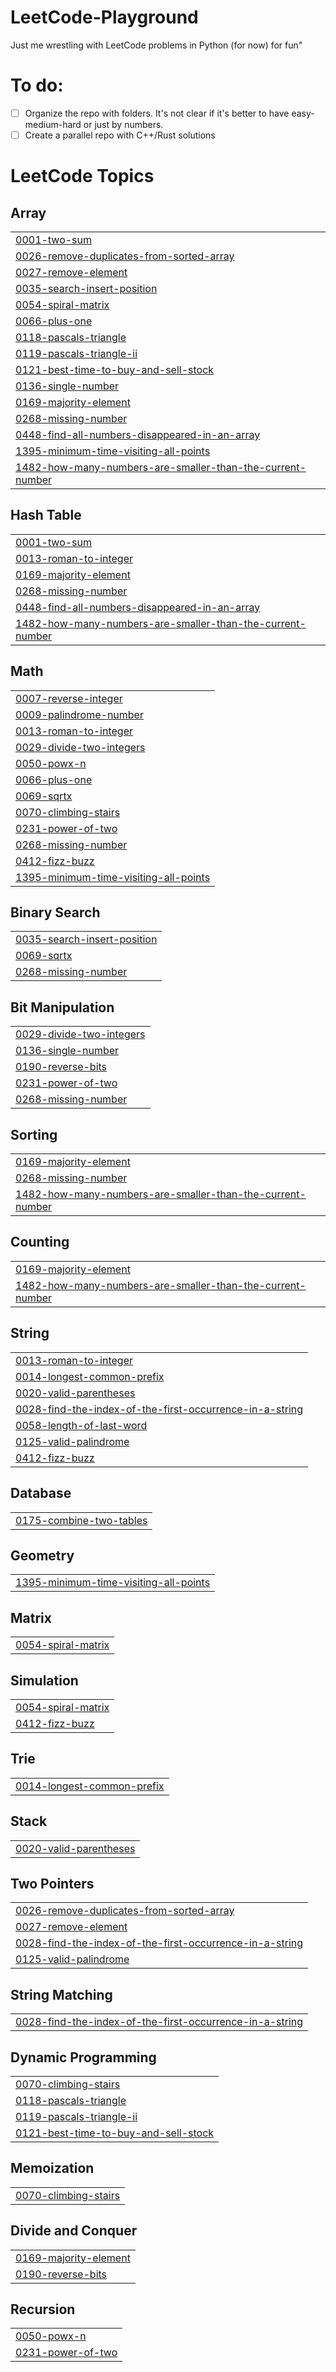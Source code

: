 # LeetCode-Playground
Just me wrestling with LeetCode problems in Python (for now)  for fun"

# To do:
- [ ] Organize the repo with folders. It's not clear if it's better to have easy-medium-hard or just by numbers.
- [ ] Create a parallel repo with C++/Rust solutions
<!---LeetCode Topics Start-->
# LeetCode Topics
## Array
|  |
| ------- |
| [0001-two-sum](https://github.com/JMarOve/LeetCode-Playground/tree/master/0001-two-sum) |
| [0026-remove-duplicates-from-sorted-array](https://github.com/JMarOve/LeetCode-Playground/tree/master/0026-remove-duplicates-from-sorted-array) |
| [0027-remove-element](https://github.com/JMarOve/LeetCode-Playground/tree/master/0027-remove-element) |
| [0035-search-insert-position](https://github.com/JMarOve/LeetCode-Playground/tree/master/0035-search-insert-position) |
| [0054-spiral-matrix](https://github.com/JMarOve/LeetCode-Playground/tree/master/0054-spiral-matrix) |
| [0066-plus-one](https://github.com/JMarOve/LeetCode-Playground/tree/master/0066-plus-one) |
| [0118-pascals-triangle](https://github.com/JMarOve/LeetCode-Playground/tree/master/0118-pascals-triangle) |
| [0119-pascals-triangle-ii](https://github.com/JMarOve/LeetCode-Playground/tree/master/0119-pascals-triangle-ii) |
| [0121-best-time-to-buy-and-sell-stock](https://github.com/JMarOve/LeetCode-Playground/tree/master/0121-best-time-to-buy-and-sell-stock) |
| [0136-single-number](https://github.com/JMarOve/LeetCode-Playground/tree/master/0136-single-number) |
| [0169-majority-element](https://github.com/JMarOve/LeetCode-Playground/tree/master/0169-majority-element) |
| [0268-missing-number](https://github.com/JMarOve/LeetCode-Playground/tree/master/0268-missing-number) |
| [0448-find-all-numbers-disappeared-in-an-array](https://github.com/JMarOve/LeetCode-Playground/tree/master/0448-find-all-numbers-disappeared-in-an-array) |
| [1395-minimum-time-visiting-all-points](https://github.com/JMarOve/LeetCode-Playground/tree/master/1395-minimum-time-visiting-all-points) |
| [1482-how-many-numbers-are-smaller-than-the-current-number](https://github.com/JMarOve/LeetCode-Playground/tree/master/1482-how-many-numbers-are-smaller-than-the-current-number) |
## Hash Table
|  |
| ------- |
| [0001-two-sum](https://github.com/JMarOve/LeetCode-Playground/tree/master/0001-two-sum) |
| [0013-roman-to-integer](https://github.com/JMarOve/LeetCode-Playground/tree/master/0013-roman-to-integer) |
| [0169-majority-element](https://github.com/JMarOve/LeetCode-Playground/tree/master/0169-majority-element) |
| [0268-missing-number](https://github.com/JMarOve/LeetCode-Playground/tree/master/0268-missing-number) |
| [0448-find-all-numbers-disappeared-in-an-array](https://github.com/JMarOve/LeetCode-Playground/tree/master/0448-find-all-numbers-disappeared-in-an-array) |
| [1482-how-many-numbers-are-smaller-than-the-current-number](https://github.com/JMarOve/LeetCode-Playground/tree/master/1482-how-many-numbers-are-smaller-than-the-current-number) |
## Math
|  |
| ------- |
| [0007-reverse-integer](https://github.com/JMarOve/LeetCode-Playground/tree/master/0007-reverse-integer) |
| [0009-palindrome-number](https://github.com/JMarOve/LeetCode-Playground/tree/master/0009-palindrome-number) |
| [0013-roman-to-integer](https://github.com/JMarOve/LeetCode-Playground/tree/master/0013-roman-to-integer) |
| [0029-divide-two-integers](https://github.com/JMarOve/LeetCode-Playground/tree/master/0029-divide-two-integers) |
| [0050-powx-n](https://github.com/JMarOve/LeetCode-Playground/tree/master/0050-powx-n) |
| [0066-plus-one](https://github.com/JMarOve/LeetCode-Playground/tree/master/0066-plus-one) |
| [0069-sqrtx](https://github.com/JMarOve/LeetCode-Playground/tree/master/0069-sqrtx) |
| [0070-climbing-stairs](https://github.com/JMarOve/LeetCode-Playground/tree/master/0070-climbing-stairs) |
| [0231-power-of-two](https://github.com/JMarOve/LeetCode-Playground/tree/master/0231-power-of-two) |
| [0268-missing-number](https://github.com/JMarOve/LeetCode-Playground/tree/master/0268-missing-number) |
| [0412-fizz-buzz](https://github.com/JMarOve/LeetCode-Playground/tree/master/0412-fizz-buzz) |
| [1395-minimum-time-visiting-all-points](https://github.com/JMarOve/LeetCode-Playground/tree/master/1395-minimum-time-visiting-all-points) |
## Binary Search
|  |
| ------- |
| [0035-search-insert-position](https://github.com/JMarOve/LeetCode-Playground/tree/master/0035-search-insert-position) |
| [0069-sqrtx](https://github.com/JMarOve/LeetCode-Playground/tree/master/0069-sqrtx) |
| [0268-missing-number](https://github.com/JMarOve/LeetCode-Playground/tree/master/0268-missing-number) |
## Bit Manipulation
|  |
| ------- |
| [0029-divide-two-integers](https://github.com/JMarOve/LeetCode-Playground/tree/master/0029-divide-two-integers) |
| [0136-single-number](https://github.com/JMarOve/LeetCode-Playground/tree/master/0136-single-number) |
| [0190-reverse-bits](https://github.com/JMarOve/LeetCode-Playground/tree/master/0190-reverse-bits) |
| [0231-power-of-two](https://github.com/JMarOve/LeetCode-Playground/tree/master/0231-power-of-two) |
| [0268-missing-number](https://github.com/JMarOve/LeetCode-Playground/tree/master/0268-missing-number) |
## Sorting
|  |
| ------- |
| [0169-majority-element](https://github.com/JMarOve/LeetCode-Playground/tree/master/0169-majority-element) |
| [0268-missing-number](https://github.com/JMarOve/LeetCode-Playground/tree/master/0268-missing-number) |
| [1482-how-many-numbers-are-smaller-than-the-current-number](https://github.com/JMarOve/LeetCode-Playground/tree/master/1482-how-many-numbers-are-smaller-than-the-current-number) |
## Counting
|  |
| ------- |
| [0169-majority-element](https://github.com/JMarOve/LeetCode-Playground/tree/master/0169-majority-element) |
| [1482-how-many-numbers-are-smaller-than-the-current-number](https://github.com/JMarOve/LeetCode-Playground/tree/master/1482-how-many-numbers-are-smaller-than-the-current-number) |
## String
|  |
| ------- |
| [0013-roman-to-integer](https://github.com/JMarOve/LeetCode-Playground/tree/master/0013-roman-to-integer) |
| [0014-longest-common-prefix](https://github.com/JMarOve/LeetCode-Playground/tree/master/0014-longest-common-prefix) |
| [0020-valid-parentheses](https://github.com/JMarOve/LeetCode-Playground/tree/master/0020-valid-parentheses) |
| [0028-find-the-index-of-the-first-occurrence-in-a-string](https://github.com/JMarOve/LeetCode-Playground/tree/master/0028-find-the-index-of-the-first-occurrence-in-a-string) |
| [0058-length-of-last-word](https://github.com/JMarOve/LeetCode-Playground/tree/master/0058-length-of-last-word) |
| [0125-valid-palindrome](https://github.com/JMarOve/LeetCode-Playground/tree/master/0125-valid-palindrome) |
| [0412-fizz-buzz](https://github.com/JMarOve/LeetCode-Playground/tree/master/0412-fizz-buzz) |
## Database
|  |
| ------- |
| [0175-combine-two-tables](https://github.com/JMarOve/LeetCode-Playground/tree/master/0175-combine-two-tables) |
## Geometry
|  |
| ------- |
| [1395-minimum-time-visiting-all-points](https://github.com/JMarOve/LeetCode-Playground/tree/master/1395-minimum-time-visiting-all-points) |
## Matrix
|  |
| ------- |
| [0054-spiral-matrix](https://github.com/JMarOve/LeetCode-Playground/tree/master/0054-spiral-matrix) |
## Simulation
|  |
| ------- |
| [0054-spiral-matrix](https://github.com/JMarOve/LeetCode-Playground/tree/master/0054-spiral-matrix) |
| [0412-fizz-buzz](https://github.com/JMarOve/LeetCode-Playground/tree/master/0412-fizz-buzz) |
## Trie
|  |
| ------- |
| [0014-longest-common-prefix](https://github.com/JMarOve/LeetCode-Playground/tree/master/0014-longest-common-prefix) |
## Stack
|  |
| ------- |
| [0020-valid-parentheses](https://github.com/JMarOve/LeetCode-Playground/tree/master/0020-valid-parentheses) |
## Two Pointers
|  |
| ------- |
| [0026-remove-duplicates-from-sorted-array](https://github.com/JMarOve/LeetCode-Playground/tree/master/0026-remove-duplicates-from-sorted-array) |
| [0027-remove-element](https://github.com/JMarOve/LeetCode-Playground/tree/master/0027-remove-element) |
| [0028-find-the-index-of-the-first-occurrence-in-a-string](https://github.com/JMarOve/LeetCode-Playground/tree/master/0028-find-the-index-of-the-first-occurrence-in-a-string) |
| [0125-valid-palindrome](https://github.com/JMarOve/LeetCode-Playground/tree/master/0125-valid-palindrome) |
## String Matching
|  |
| ------- |
| [0028-find-the-index-of-the-first-occurrence-in-a-string](https://github.com/JMarOve/LeetCode-Playground/tree/master/0028-find-the-index-of-the-first-occurrence-in-a-string) |
## Dynamic Programming
|  |
| ------- |
| [0070-climbing-stairs](https://github.com/JMarOve/LeetCode-Playground/tree/master/0070-climbing-stairs) |
| [0118-pascals-triangle](https://github.com/JMarOve/LeetCode-Playground/tree/master/0118-pascals-triangle) |
| [0119-pascals-triangle-ii](https://github.com/JMarOve/LeetCode-Playground/tree/master/0119-pascals-triangle-ii) |
| [0121-best-time-to-buy-and-sell-stock](https://github.com/JMarOve/LeetCode-Playground/tree/master/0121-best-time-to-buy-and-sell-stock) |
## Memoization
|  |
| ------- |
| [0070-climbing-stairs](https://github.com/JMarOve/LeetCode-Playground/tree/master/0070-climbing-stairs) |
## Divide and Conquer
|  |
| ------- |
| [0169-majority-element](https://github.com/JMarOve/LeetCode-Playground/tree/master/0169-majority-element) |
| [0190-reverse-bits](https://github.com/JMarOve/LeetCode-Playground/tree/master/0190-reverse-bits) |
## Recursion
|  |
| ------- |
| [0050-powx-n](https://github.com/JMarOve/LeetCode-Playground/tree/master/0050-powx-n) |
| [0231-power-of-two](https://github.com/JMarOve/LeetCode-Playground/tree/master/0231-power-of-two) |
<!---LeetCode Topics End-->
